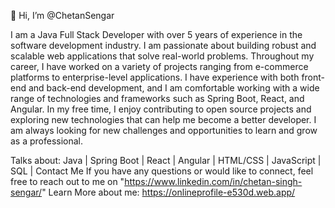 👋 Hi, I’m @ChetanSengar

I am a Java Full Stack Developer with over 5 years of experience in the software development industry. I am passionate about building robust and scalable web applications that solve real-world problems.
Throughout my career, I have worked on a variety of projects ranging from e-commerce platforms to enterprise-level applications. I have experience with both front-end and back-end development, and I am comfortable working with a wide range of technologies and frameworks such as Spring Boot, React, and Angular. In my free time, I enjoy contributing to open source projects and exploring new technologies that can help me become a better developer. I am always looking for new challenges and opportunities to learn and grow as a professional.

Talks about: Java | Spring Boot | React | Angular | HTML/CSS | JavaScript | SQL | Contact Me
If you have any questions or would like to connect, feel free to reach out to me on "https://www.linkedin.com/in/chetan-singh-sengar/"
Learn More about me: https://onlineprofile-e530d.web.app/ 

<!---
ChetanSengar/ChetanSengar is a ✨ special ✨ repository because its `README.md` (this file) appears on your GitHub profile.
You can click the Preview link to take a look at your changes.
--->
